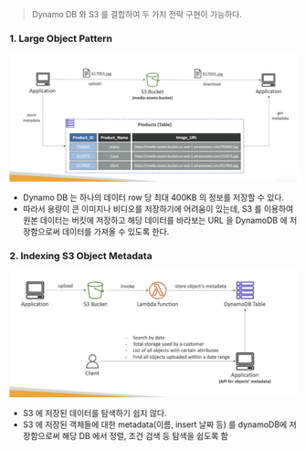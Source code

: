 > Dynamo DB 와 S3 를 결합하여 두 가지 전략 구현이 가능하다.



### 1. Large Object Pattern
![](images/dynamodb_large_object_pattern.png)
- Dynamo DB 는 하나의 데이터 row 당 최대 400KB 의 정보를 저장할 수 있다.
- 따라서 용량이 큰 이미지나 비디오를 저장하기에 어려움이 있는데, S3 를 이용하여 원본 데이터는 버킷에 저장하고 해당 데이터를 바라보는 URL 을 DynamoDB 에 저장함으로써 데이터를 가져올 수 있도록 한다.

### 2. Indexing S3 Object Metadata

![](images/dynamodb_indexing_s3_object_metadata.png)
- S3 에 저장된 데이터를 탐색하기 쉽지 않다.
- S3 에 저장된 객체들에 대한 metadata(이름, insert 날짜 등) 를 dynamoDB에 저장함으로써 해당 DB 에서 정렬, 조건 검색 등 탐색을 쉽도록 함 